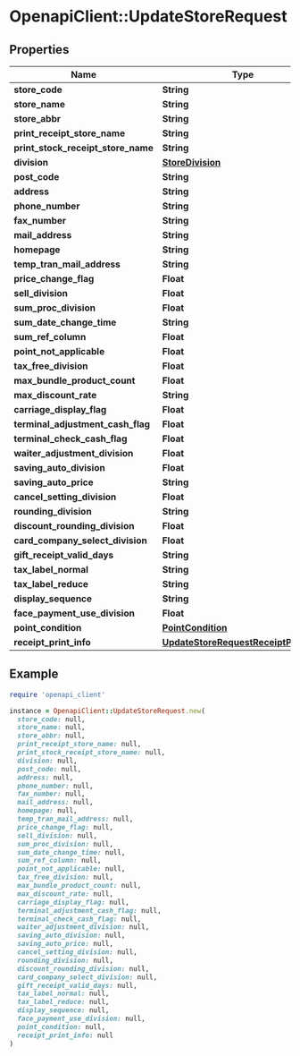 # OpenapiClient::UpdateStoreRequest

## Properties

| Name | Type | Description | Notes |
| ---- | ---- | ----------- | ----- |
| **store_code** | **String** |  | [optional] |
| **store_name** | **String** |  | [optional] |
| **store_abbr** | **String** |  | [optional] |
| **print_receipt_store_name** | **String** |  | [optional] |
| **print_stock_receipt_store_name** | **String** |  | [optional] |
| **division** | [**StoreDivision**](StoreDivision.md) |  | [optional] |
| **post_code** | **String** |  | [optional] |
| **address** | **String** |  | [optional] |
| **phone_number** | **String** |  | [optional] |
| **fax_number** | **String** |  | [optional] |
| **mail_address** | **String** |  | [optional] |
| **homepage** | **String** |  | [optional] |
| **temp_tran_mail_address** | **String** |  | [optional] |
| **price_change_flag** | **Float** |  | [optional] |
| **sell_division** | **Float** |  | [optional] |
| **sum_proc_division** | **Float** |  | [optional] |
| **sum_date_change_time** | **String** |  | [optional] |
| **sum_ref_column** | **Float** |  | [optional] |
| **point_not_applicable** | **Float** |  | [optional] |
| **tax_free_division** | **Float** |  | [optional] |
| **max_bundle_product_count** | **Float** |  | [optional] |
| **max_discount_rate** | **String** |  | [optional] |
| **carriage_display_flag** | **Float** |  | [optional] |
| **terminal_adjustment_cash_flag** | **Float** |  | [optional] |
| **terminal_check_cash_flag** | **Float** |  | [optional] |
| **waiter_adjustment_division** | **Float** |  | [optional] |
| **saving_auto_division** | **Float** |  | [optional] |
| **saving_auto_price** | **String** |  | [optional] |
| **cancel_setting_division** | **Float** |  | [optional] |
| **rounding_division** | **String** |  | [optional] |
| **discount_rounding_division** | **Float** |  | [optional] |
| **card_company_select_division** | **Float** |  | [optional] |
| **gift_receipt_valid_days** | **String** |  | [optional] |
| **tax_label_normal** | **String** |  | [optional] |
| **tax_label_reduce** | **String** |  | [optional] |
| **display_sequence** | **String** |  | [optional] |
| **face_payment_use_division** | **Float** |  | [optional] |
| **point_condition** | [**PointCondition**](PointCondition.md) |  | [optional] |
| **receipt_print_info** | [**UpdateStoreRequestReceiptPrintInfo**](UpdateStoreRequestReceiptPrintInfo.md) |  | [optional] |

## Example

```ruby
require 'openapi_client'

instance = OpenapiClient::UpdateStoreRequest.new(
  store_code: null,
  store_name: null,
  store_abbr: null,
  print_receipt_store_name: null,
  print_stock_receipt_store_name: null,
  division: null,
  post_code: null,
  address: null,
  phone_number: null,
  fax_number: null,
  mail_address: null,
  homepage: null,
  temp_tran_mail_address: null,
  price_change_flag: null,
  sell_division: null,
  sum_proc_division: null,
  sum_date_change_time: null,
  sum_ref_column: null,
  point_not_applicable: null,
  tax_free_division: null,
  max_bundle_product_count: null,
  max_discount_rate: null,
  carriage_display_flag: null,
  terminal_adjustment_cash_flag: null,
  terminal_check_cash_flag: null,
  waiter_adjustment_division: null,
  saving_auto_division: null,
  saving_auto_price: null,
  cancel_setting_division: null,
  rounding_division: null,
  discount_rounding_division: null,
  card_company_select_division: null,
  gift_receipt_valid_days: null,
  tax_label_normal: null,
  tax_label_reduce: null,
  display_sequence: null,
  face_payment_use_division: null,
  point_condition: null,
  receipt_print_info: null
)
```

